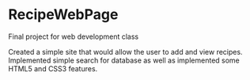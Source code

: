 RecipeWebPage
=============

Final project for web development class 

Created a simple site that would allow the user to add and view recipes.  Implemented simple search for database as
well as implemented some HTML5 and CSS3 features.  

